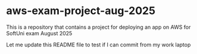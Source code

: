 # aws-exam-project-aug-2025
This is a repository that contains a project for deploying an app on AWS for SoftUni exam August 2025

Let me update this README file to test if I can commit from my work laptop
